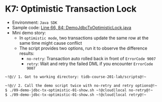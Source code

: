 # K7: Optimistic Transaction Lock
+ Environment: `Java SDK`
+ Sample code:
[Line 66, 84: DemoJdbcTxOptimisticLock.java](https://github.com/pingcap/tidb-course-201-lab/blob/master/scripts/DemoJdbcTxOptimisticLock.java)
+ Mini demo story:
  + In `optimistic mode`, two transactions update the same row at the same time might cause conflict
  + The script provides two options, run it to observe the difference results: 
    + `no-retry`: Transaction auto rolled back in front of `ErrorCode 9007` 
    + `retry`: Wait and retry the failed DML if you encounter `ErrorCode 9007` 
```8
~!@// 1. Got to working directory: tidb-course-201-lab/scripts@!~

~!@// 2. Call the demo script twice with no-retry and retry options@!~
$ ./09-demo-jdbc-tx-optimistic-01-show.sh ~!@cloud|local no-retry@!~
$ ./09-demo-jdbc-tx-optimistic-01-show.sh ~!@cloud|local retry@!~

```